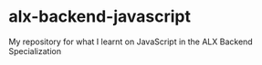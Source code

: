 # alx-backend-javascript
My repository for what I learnt on JavaScript in the ALX Backend Specialization
